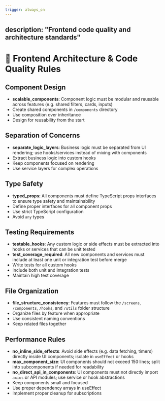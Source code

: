 ```yaml
---
trigger: always_on
---
```


description: "Frontend code quality and architecture standards"
---

# 🧱 Frontend Architecture & Code Quality Rules

## Component Design
- **scalable_components**: Component logic must be modular and reusable across features (e.g. shared filters, cards, inputs)
- Create shared components in `/components` directory
- Use composition over inheritance
- Design for reusability from the start

## Separation of Concerns
- **separate_logic_layers**: Business logic must be separated from UI rendering; use hooks/services instead of mixing with components
- Extract business logic into custom hooks
- Keep components focused on rendering
- Use service layers for complex operations

## Type Safety
- **typed_props**: All components must define TypeScript props interfaces to ensure type safety and maintainability
- Define proper interfaces for all component props
- Use strict TypeScript configuration
- Avoid `any` types

## Testing Requirements
- **testable_hooks**: Any custom logic or side effects must be extracted into hooks or services that can be unit tested
- **test_coverage_required**: All new components and services must include at least one unit or integration test before merge
- Write tests for all custom hooks
- Include both unit and integration tests
- Maintain high test coverage

## File Organization
- **file_structure_consistency**: Features must follow the `/screens`, `/components`, `/hooks`, and `/utils` folder structure
- Organize files by feature when appropriate
- Use consistent naming conventions
- Keep related files together

## Performance Rules
- **no_inline_side_effects**: Avoid side effects (e.g. data fetching, timers) directly inside UI components; isolate in `useEffect` or hooks
- **max_component_size**: UI components should not exceed 150 lines; split into subcomponents if needed for readability
- **no_direct_api_in_components**: UI components must not directly import `axios` or API modules; use service or hook abstractions
- Keep components small and focused
- Use proper dependency arrays in useEffect
- Implement proper cleanup for subscriptions
